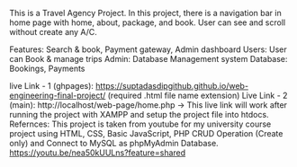 This is a Travel Agency Project. In this project, there is a navigation bar in home page with home, about, package, and book. User can see and scroll without create any A/C.

Features: Search & book, Payment gateway, Admin dashboard
Users: User can Book & manage trips
Admin: Database Management system
Database: Bookings, Payments

live Link - 1 (ghpages): https://suptadasdipgithub.github.io/web-engineering-final-project/ (required .html file name extension)
Live Link - 2 (main): http://localhost/web-page/home.php -> This live link will work after running the project with XAMPP and setup the project file into htdocs.
Refernces: This project is taken from youtube for my university course project using HTML, CSS, Basic JavaScript, PHP CRUD Operation (Create only) and Connect to MySQL as phpMyAdmin Database. https://youtu.be/nea50kUULns?feature=shared
